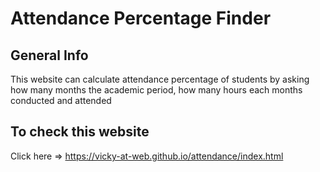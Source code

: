 # Attendance Percentage Finder 

## General Info
This website can calculate attendance percentage of students by asking how many months the academic period, how many hours each months conducted and attended 

## To check this website
Click here =>  https://vicky-at-web.github.io/attendance/index.html
 
